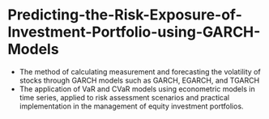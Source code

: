 # Predicting-the-Risk-Exposure-of-Investment-Portfolio-using-GARCH-Models

- The method of calculating measurement and forecasting the volatility of stocks through GARCH models such as GARCH, EGARCH, and TGARCH
- The application of VaR and CVaR models using econometric models in time series, applied to risk assessment scenarios and practical implementation in the management of equity investment portfolios.
